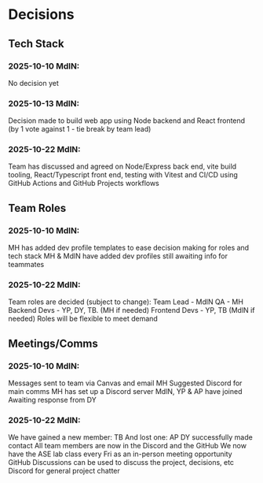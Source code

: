 # Decisions

## Tech Stack
### 2025-10-10 MdlN: 
  No decision yet
### 2025-10-13 MdlN:
  Decision made to build web app using Node backend and React frontend (by 1 vote against 1 - tie break by team lead)
### 2025-10-22 MdlN:
  Team has discussed and agreed on Node/Express back end, vite build tooling, React/Typescript front end, testing with Vitest and CI/CD using GitHub Actions and GitHub Projects workflows

## Team Roles
### 2025-10-10 MdlN: 
  MH has added dev profile templates to ease decision making for roles and tech stack
  MH & MdlN have added dev profiles
  still awaiting info for teammates
### 2025-10-22 MdlN:
  Team roles are decided (subject to change):
    Team Lead - MdlN
    QA - MH
    Backend Devs - YP, DY, TB. (MH if needed)
    Frontend Devs - YP, TB (MdlN if needed)
  Roles will be flexible to meet demand

## Meetings/Comms
### 2025-10-10 MdlN: 
  Messages sent to team via Canvas and email
  MH Suggested Discord for main comms
  MH has set up a Discord server
  MdlN, YP & AP have joined
  Awaiting response from DY
### 2025-10-22 MdlN:
  We have gained a new member: TB
  And lost one: AP
  DY successfully made contact
  All team members are now in the Discord and the GitHub
  We now have the ASE lab class every Fri as an in-person meeting opportunity
  GitHub Discussions can be used to discuss the project, decisions, etc
  Discord for general project chatter
  
